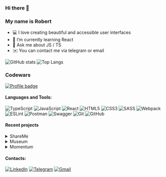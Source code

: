 ### Hi there 👋

### My name is Robert

- 💻 I love creating beautiful and accessible user interfaces
- 🌱 I’m currently learning React
- 💬 Ask me about JS / TS
- ✉️ You can contact me via telegram or email

![GitHub stats](https://github-readme-stats.vercel.app/api?username=Prizzz&hide=issues,contribs)
![Top Langs](https://github-readme-stats.vercel.app/api/top-langs/?username=Prizzz&layout=compact)

### Codewars

[![Profile badge](https://www.codewars.com/users/Prizzz/badges/large)](https://www.codewars.com/users/Prizzz)

#### Languages and Tools:

![TypeScript](https://img.shields.io/badge/typescript-%23007ACC.svg?style=for-the-badge&logo=typescript&logoColor=white)
![JavaScript](https://img.shields.io/badge/javascript-%23323330.svg?style=for-the-badge&logo=javascript&logoColor=%23F7DF1E)
![React](https://img.shields.io/badge/react-%2320232a.svg?style=for-the-badge&logo=react&logoColor=%2361DAFB)
![HTML5](https://img.shields.io/badge/html5-%23E34F26.svg?style=for-the-badge&logo=html5&logoColor=white)
![CSS3](https://img.shields.io/badge/css3-%231572B6.svg?style=for-the-badge&logo=css3&logoColor=white)
![SASS](https://img.shields.io/badge/SASS-hotpink.svg?style=for-the-badge&logo=SASS&logoColor=white)
![Webpack](https://img.shields.io/badge/webpack-%238DD6F9.svg?style=for-the-badge&logo=webpack&logoColor=black)
![ESLint](https://img.shields.io/badge/ESLint-4B3263?style=for-the-badge&logo=eslint&logoColor=white)
![Postman](https://img.shields.io/badge/Postman-FF6C37?style=for-the-badge&logo=postman&logoColor=white)
![Swagger](https://img.shields.io/badge/-Swagger-%23Clojure?style=for-the-badge&logo=swagger&logoColor=white)
![Git](https://img.shields.io/badge/git-%23F05033.svg?style=for-the-badge&logo=git&logoColor=white)
![GitHub](https://img.shields.io/badge/github-%23121011.svg?style=for-the-badge&logo=github&logoColor=white)

#### Recent projects

<details>
<summary>ShareMe</summary>
<p><b>Description</b>: Full Stack Social Media Application for sharing images</p>
<p><b>Stack</b>: React, Sanity, Tailwind CSS</p>
<p><a href="shareme-prizzz.netlify.app/">Link to deploy</a></p>
<p><a href="https://github.com/Prizzz/shareMe-App">Link to repo</a></p>
</details>

<details>
<summary>Museum</summary>
<p><b>Description</b>: landing page for Louvre museum. This project is a part of The Rolling Scopes School learning program.</p>
<p><b>Stack</b>: Vanilla JS, Sass</p>
<p><a href="https://prizzz.github.io/Museum/museum/">Link to deploy</a></p>
<p><a href="https://github.com/Prizzz/Museum">Link to repo</a></p>
</details>

<details>
<summary>Momentum</summary>
<p><b>Description</b>: Momentum is a copy of the Google "Momentum" extension. This project is a part of The Rolling Scopes School learning program.</p>
<p><b>Stack</b>: Vanilla JS</p>
<p><a href="https://prizzz.github.io/Momentum/momentum/">Link to deploy</a></p>
<p><a href="https://github.com/Prizzz/Momentum">Link to repo</a></p>
</details>

#### Contacts:

[![LinkedIn](https://img.shields.io/badge/linkedin-%230077B5.svg?style=for-the-badge&logo=linkedin&logoColor=white)](https://www.linkedin.com/in/robert-arakelyan/)
[![Telegram](https://img.shields.io/badge/Telegram-2CA5E0?style=for-the-badge&logo=telegram&logoColor=white)](https://t.me/rob_b0b)
[![Gmail](https://img.shields.io/badge/Gmail-D14836?style=for-the-badge&logo=gmail&logoColor=white)](mailto:rob.bob.job6@gmail.com)


<!---
Prizzz/Prizzz is a ✨ special ✨ repository because its `README.md` (this file) appears on your GitHub profile.
You can click the Preview link to take a look at your changes.
--->
